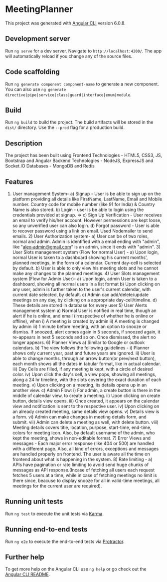 # MeetingPlanner

This project was generated with [Angular CLI](https://github.com/angular/angular-cli) version 6.0.8.

## Development server

Run `ng serve` for a dev server. Navigate to `http://localhost:4200/`. The app will automatically reload if you change any of the source files.

## Code scaffolding

Run `ng generate component component-name` to generate a new component. You can also use `ng generate directive|pipe|service|class|guard|interface|enum|module`.

## Build

Run `ng build` to build the project. The build artifacts will be stored in the `dist/` directory. Use the `--prod` flag for a production build.

## Description
The project has been built using 
		Frontend Technologies - HTML5, CSS3, JS, Bootstrap and Angular
		Backend Technologies - NodeJS, ExpressJS and Socket.IO
		Databases - MongoDB and Redis

## Features
1) User management System-
		a) Signup - User is be able to sign up on the platform providing all details like FirstName, LastName, Email and Mobile   
       number. Country code for mobile number (like 91 for India) & Country Name is also stored. 
		b) Login - user is be able to login using the credentials provided at signup.
 => c) Sign Up Verification - User receives an email to verify his/her account. However permessions are kept loose, so any 
       unverified user can also login. 
		d) Forgot password - User is able to recover password using a link on email. Used Nodemailer to send emails. 
	2) User Authorization system-
		a) User can be of two roles, normal and admin. Admin is identified with a email ending with "admin", like 
       "alex-admin@gmail.com" is an admin, since it ends with "admin".
	3) User Slots management system (Flow for normal User) -
		a) Upon login, normal User is taken to a dashboard showing his current months', planned meetings, in the form of a calendar. 
       Current day-cell is selected by default.
		b) User is able to only view his meeting slots and he cannot make any changes to the planned meetings.
	4) User Slots management system (Flow for Admin User)-
		a) Upon login, admin User is taken to a dashboard, showing all normal users in a list format
		b) Upon clicking on any user, admin is further taken to the user's current calendar, with current date selected, by default.
		c) Admin can add/delete/update meetings on any day, by clicking on a appropriate day-cell/timeline.
		d) These details are stored in database for every user
	5) User Alerts management system
		a) Normal User is notified in real time, though an alert if he is online, and email (irrespective of whether he is online or 
       offline), when
			i) A meeting is created by admin
			ii) A meeting is changed by admin
			iii) 1 minute before meeting, with an option to snooze or dismiss. If snoozed, alert comes again in 5 seconds, if snoozed 
          again, it re-appears in next 5 seconds and so on. Once dismissed, the alert no longer appears.
	6) Planner Views
		a) Similar to Google or outlook calendars.
		b) The view follows the following guidelines -
			i) Planner shows only current year, past and future years are ignored.
			ii) User is able to change months, through an arrow button(or prev/next button), each month shows all the dates in tabular 
          format, like in actual calendar.
			iii) Day Cells are filled, if any meeting is kept, with a circle of desired color. 
			iv) Upon click the day's cell, a view pops, showing all meetings, along a 24 hr timeline, with the slots covering the 
          exact duration of each meeting.
			v) Upon clicking on a meeting, its details opens up in an another view.
		c) Admin Flow:
			i) For admin, a create button is there in the middle of calendar view, to create a meeting.
			ii) Upon clicking on create button, details view opens.
			iii) Once created, it appears on the calendar view and notification is sent to the respective user.
			iv) Upon clicking on an already created meeting, same details view opens.
			v) Details view is a form.
			vi) Admin can make changes in meeting details form, and submit.
			vii) Admin can delete a meeting as well, with delete button.
			viii) Meeting details covers title, location, purpose, start-time, end-time, colors for meeting icon. Also, by default 
            username of the admin, who kept the meeting, shows in non-editable format.
	7) Error Views and messages - 
		Each major error response (like 404 or 500) are handled with a different page. Also, all kind of errors, exceptions and 
    messages are handled properly on frontend. The user is aware all the time on frontend about what is happening in the system.
	8) Rate limiting - 
		a) APIs have pagination or rate limiting to avoid send huge chunks of messages as API response.(Incase of fetching all users 
      each request fetches 5 users at a time, while in case of fetching meetings no limit is there since, beacuse to display 
      snooze for all in valid-time meetings, all meetings for the current user are required).

## Running unit tests

Run `ng test` to execute the unit tests via [Karma](https://karma-runner.github.io).

## Running end-to-end tests

Run `ng e2e` to execute the end-to-end tests via [Protractor](http://www.protractortest.org/).

## Further help

To get more help on the Angular CLI use `ng help` or go check out the [Angular CLI README](https://github.com/angular/angular-cli/blob/master/README.md).
